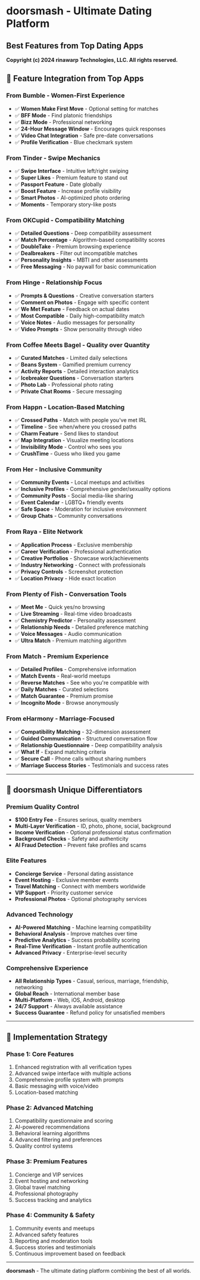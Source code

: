 # doorsmash - Ultimate Dating Platform
## Best Features from Top Dating Apps

**Copyright (c) 2024 rinawarp Technologies, LLC. All rights reserved.**

## 🎯 **Feature Integration from Top Apps**

### **From Bumble** - Women-First Experience
- ✅ **Women Make First Move** - Optional setting for matches
- ✅ **BFF Mode** - Find platonic friendships
- ✅ **Bizz Mode** - Professional networking
- ✅ **24-Hour Message Window** - Encourages quick responses
- ✅ **Video Chat Integration** - Safe pre-date conversations
- ✅ **Profile Verification** - Blue checkmark system

### **From Tinder** - Swipe Mechanics
- ✅ **Swipe Interface** - Intuitive left/right swiping
- ✅ **Super Likes** - Premium feature to stand out
- ✅ **Passport Feature** - Date globally
- ✅ **Boost Feature** - Increase profile visibility
- ✅ **Smart Photos** - AI-optimized photo ordering
- ✅ **Moments** - Temporary story-like posts

### **From OKCupid** - Compatibility Matching
- ✅ **Detailed Questions** - Deep compatibility assessment
- ✅ **Match Percentage** - Algorithm-based compatibility scores
- ✅ **DoubleTake** - Premium browsing experience
- ✅ **Dealbreakers** - Filter out incompatible matches
- ✅ **Personality Insights** - MBTI and other assessments
- ✅ **Free Messaging** - No paywall for basic communication

### **From Hinge** - Relationship Focus
- ✅ **Prompts & Questions** - Creative conversation starters
- ✅ **Comment on Photos** - Engage with specific content
- ✅ **We Met Feature** - Feedback on actual dates
- ✅ **Most Compatible** - Daily high-compatibility match
- ✅ **Voice Notes** - Audio messages for personality
- ✅ **Video Prompts** - Show personality through video

### **From Coffee Meets Bagel** - Quality over Quantity
- ✅ **Curated Matches** - Limited daily selections
- ✅ **Beans System** - Gamified premium currency
- ✅ **Activity Reports** - Detailed interaction analytics
- ✅ **Icebreaker Questions** - Conversation starters
- ✅ **Photo Lab** - Professional photo rating
- ✅ **Private Chat Rooms** - Secure messaging

### **From Happn** - Location-Based Matching
- ✅ **Crossed Paths** - Match with people you've met IRL
- ✅ **Timeline** - See when/where you crossed paths
- ✅ **Charm Feature** - Send likes to standout
- ✅ **Map Integration** - Visualize meeting locations
- ✅ **Invisibility Mode** - Control who sees you
- ✅ **CrushTime** - Guess who liked you game

### **From Her** - Inclusive Community
- ✅ **Community Events** - Local meetups and activities
- ✅ **Inclusive Profiles** - Comprehensive gender/sexuality options
- ✅ **Community Posts** - Social media-like sharing
- ✅ **Event Calendar** - LGBTQ+ friendly events
- ✅ **Safe Space** - Moderation for inclusive environment
- ✅ **Group Chats** - Community conversations

### **From Raya** - Elite Network
- ✅ **Application Process** - Exclusive membership
- ✅ **Career Verification** - Professional authentication
- ✅ **Creative Portfolios** - Showcase work/achievements
- ✅ **Industry Networking** - Connect with professionals
- ✅ **Privacy Controls** - Screenshot protection
- ✅ **Location Privacy** - Hide exact location

### **From Plenty of Fish** - Conversation Tools
- ✅ **Meet Me** - Quick yes/no browsing
- ✅ **Live Streaming** - Real-time video broadcasts
- ✅ **Chemistry Predictor** - Personality assessment
- ✅ **Relationship Needs** - Detailed preference matching
- ✅ **Voice Messages** - Audio communication
- ✅ **Ultra Match** - Premium matching algorithm

### **From Match** - Premium Experience
- ✅ **Detailed Profiles** - Comprehensive information
- ✅ **Match Events** - Real-world meetups
- ✅ **Reverse Matches** - See who you're compatible with
- ✅ **Daily Matches** - Curated selections
- ✅ **Match Guarantee** - Premium promise
- ✅ **Incognito Mode** - Browse anonymously

### **From eHarmony** - Marriage-Focused
- ✅ **Compatibility Matching** - 32-dimension assessment
- ✅ **Guided Communication** - Structured conversation flow
- ✅ **Relationship Questionnaire** - Deep compatibility analysis
- ✅ **What If** - Expand matching criteria
- ✅ **Secure Call** - Phone calls without sharing numbers
- ✅ **Marriage Success Stories** - Testimonials and success rates

---

## 🚀 **doorsmash Unique Differentiators**

### **Premium Quality Control**
- **$100 Entry Fee** - Ensures serious, quality members
- **Multi-Layer Verification** - ID, photo, phone, social, background
- **Income Verification** - Optional professional status confirmation
- **Background Checks** - Safety and authenticity
- **AI Fraud Detection** - Prevent fake profiles and scams

### **Elite Features**
- **Concierge Service** - Personal dating assistance
- **Event Hosting** - Exclusive member events
- **Travel Matching** - Connect with members worldwide
- **VIP Support** - Priority customer service
- **Professional Photos** - Optional photography services

### **Advanced Technology**
- **AI-Powered Matching** - Machine learning compatibility
- **Behavioral Analysis** - Improve matches over time
- **Predictive Analytics** - Success probability scoring
- **Real-Time Verification** - Instant profile authentication
- **Advanced Privacy** - Enterprise-level security

### **Comprehensive Experience**
- **All Relationship Types** - Casual, serious, marriage, friendship, networking
- **Global Reach** - International member base
- **Multi-Platform** - Web, iOS, Android, desktop
- **24/7 Support** - Always available assistance
- **Success Guarantee** - Refund policy for unsatisfied members

---

## 🎨 **Implementation Strategy**

### **Phase 1: Core Features**
1. Enhanced registration with all verification types
2. Advanced swipe interface with multiple actions
3. Comprehensive profile system with prompts
4. Basic messaging with voice/video
5. Location-based matching

### **Phase 2: Advanced Matching**
1. Compatibility questionnaire and scoring
2. AI-powered recommendations
3. Behavioral learning algorithms
4. Advanced filtering and preferences
5. Quality control systems

### **Phase 3: Premium Features**
1. Concierge and VIP services
2. Event hosting and networking
3. Global travel matching
4. Professional photography
5. Success tracking and analytics

### **Phase 4: Community & Safety**
1. Community events and meetups
2. Advanced safety features
3. Reporting and moderation tools
4. Success stories and testimonials
5. Continuous improvement based on feedback

---

**doorsmash** - The ultimate dating platform combining the best of all worlds.
